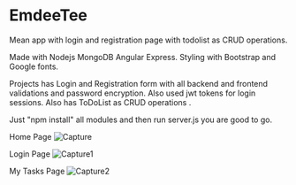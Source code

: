 # EmdeeTee
Mean app with login and registration page with todolist as CRUD operations.

Made with Nodejs MongoDB Angular Express.
Styling with Bootstrap and Google fonts.

Projects has Login and Registration form with all backend and frontend validations and password encryption. 
Also used jwt tokens for login sessions.
Also has ToDoList as CRUD operations .

Just "npm install" all modules and  then run server.js you are good to go.

Home Page
![Capture](https://user-images.githubusercontent.com/57068546/87421229-3c257000-c5f4-11ea-968a-0289e2a6f2d7.JPG)

Login Page
![Capture1](https://user-images.githubusercontent.com/57068546/87421242-3fb8f700-c5f4-11ea-9a9e-28a841a6fb2e.JPG)

My Tasks Page
![Capture2](https://user-images.githubusercontent.com/57068546/87421251-421b5100-c5f4-11ea-878a-30443bc2a9c0.JPG)
